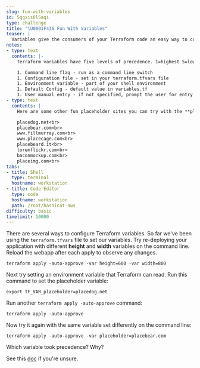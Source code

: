 ```yaml
---
slug: fun-with-variables
id: 5qgxis0l5aqi
type: challenge
title: "\U0001F436 Fun With Variables"
teaser: |
  Variables give the consumers of your Terraform code an easy way to customize their infrastructure.
notes:
- type: text
  contents: |-
    Terraform variables have five levels of precedence. 1=highest 5=lowest:

    1. Command line flag - run as a command line switch
    1. Configuration file - set in your terraform.tfvars file
    1. Environment variable - part of your shell environment
    1. Default Config - default value in variables.tf
    1. User manual entry - if not specified, prompt the user for entry
- type: text
  contents: |-
    Here are some other fun placeholder sites you can try with the **placeholder** variable:

    placedog.net<br>
    placebear.com<br>
    www.fillmurray.com<br>
    www.placecage.com<br>
    placebeard.it<br>
    loremflickr.com<br>
    baconmockup.com<br>
    placeimg.com<br>
tabs:
- title: Shell
  type: terminal
  hostname: workstation
- title: Code Editor
  type: code
  hostname: workstation
  path: /root/hashicat-aws
difficulty: basic
timelimit: 10000
---
```

There are several ways to configure Terraform variables. So far we've been using the `terraform.tfvars` file to set our variables. Try re-deploying your application with different **height** and **width** variables on the command line. Reload the webapp after each apply to observe any changes.

```
terraform apply -auto-approve -var height=600 -var width=800
```

Next try setting an environment variable that Terraform can read. Run this command to set the placeholder variable:

```
export TF_VAR_placeholder=placedog.net
```

Run another `terraform apply -auto-approve` command:

```
terraform apply -auto-approve
```

Now try it again with the same variable set differently on the command line:

```
terraform apply -auto-approve -var placeholder=placebear.com
```

Which variable took precedence? Why?

See this [doc](https://www.terraform.io/docs/configuration/variables.html#variable-definition-precedence) if you're unsure.